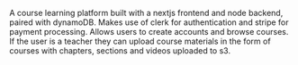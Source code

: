 A course learning platform built with a nextjs frontend and node backend, paired with dynamoDB. Makes use of clerk for authentication and stripe for payment processing.
Allows users to create accounts and browse courses. If the user is a teacher they can upload course materials in the form of courses with chapters, sections and videos uploaded to s3.
